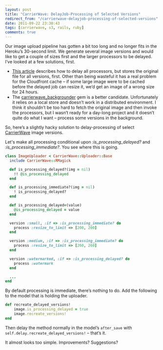 ```yaml
---
layout: post
title: "CarrierWave: DelayJob-Processing of Selected Versions"
redirect_from: "/carrierwave-delayjob-processing-of-selected-versions"
date: 2011-09-22 23:30:43
tags: [carrierwave, s3, rails, ruby]
comments: true
---
```

Our image upload pipeline has gotten a bit too long and no longer fits in the Heroku’s 30-second limit. We generate several image versions and would like to get a couple of sizes first and the larger processors to be delayed.  I’ve looked at a few solutions, first.

- [This article](http://www.freezzo.com/2011/01/06/how-to-use-delayed-job-to-handle-your-carrierwave-processing/) describes how to delay all processors, but stores the original file for all versions, first. Other than being wasteful it has a real problem for the Cloudfront cache – if some large image were to be cached before the delayed job can resize it, we’d get an image of a wrong size for 24 hours.
- The [carrierwave_backgrounder](https://github.com/lardawge/carrierwave_backgrounder) gem is a better candidate. Unfortunately it relies on a local store and doesn’t work in a distributed environment. I think it shouldn’t be too hard to fetch the original image and then invoke the processors, but I wasn’t ready for a day-long project and it doesn’t quite do what I want – process some versions in the background.

So, here’s a slightly hacky solution to delay-processing of select [CarrierWave](https://github.com/jnicklas/carrierwave) image versions.

Let's make all processing conditional upon _:is_processing_delayed?_ and _:is_processing_immediate?_. You see where this is going.

```ruby
class ImageUploader < CarrierWave::Uploader::Base
  include CarrierWave::RMagick

  def is_processing_delayed?(img = nil)
    !! @is_processing_delayed
  end

  def is_processing_immediate?(img = nil)
    ! is_processing_delayed?
  end

  def is_processing_delayed=(value)
    @is_processing_delayed = value
  end

  version :small, :if => :is_processing_immediate? do
    process :resize_to_limit => [200, 200]
  end

  version :medium, :if => :is_processing_immediate? do
    process :resize_to_limit => [260, 260]
  end

  version :watermarked, :if => :is_processing_delayed? do
    process :watermark
  end

  ...
end
```

By default processing is immediate, there’s nothing to do. Add the following to the model that is holding the uploader.

```ruby
def recreate_delayed_versions!
    image.is_processing_delayed = true
    image.recreate_versions!
end
```

Then delay the method normally in the model’s `after_save` with `self.delay.recreate_delayed_versions!` – that’s it.

It almost looks too simple. Improvements? Suggestions?
